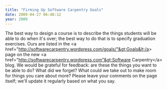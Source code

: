 ```yaml
---
title: "Firming Up Software Carpentry Goals"
date: 2009-04-27 06:48:12
year: 2009
---
```

The best way to design a course is to describe the things students will be able to do when it's over; the best way to do that is to specify graduation exercises.  Ours are listed in the &lt;a href="http://softwarecarpentry.wordpress.com/goals/"&gt;Goals&lt;/a&gt; page on the new &lt;a href="http://softwarecarpentry.wordpress.com"&gt;Software Carpentry&lt;/a&gt; blog.  We would be grateful for feedback: are these the things you want to be able to do?  What did we forget?  What could we take out to make room for things you care about more? Please leave your comments on the page itself; we'll update it regularly based on what you say.
